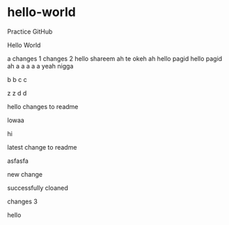 # hello-world
Practice GitHub

Hello World

a
changes 1
changes 2
hello shareem ah te okeh ah
hello pagid
hello pagid ah
a
a
a
a
a yeah nigga

b
b
c
c

z
z
d
d

hello changes to readme

lowaa

hi

latest change to readme

asfasfa

new change 

successfully cloaned

changes 3

hello
